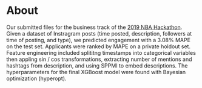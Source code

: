 # About 

Our submitted files for the business track of the [2019 NBA Hackathon](https://hackathon.nba.com/). Given a dataset of Instragram posts (time posted, description, followers at time of posting, and type), we predicted engagement with a 3.08% MAPE on the test set. Applicants were ranked by MAPE on a private holdout set. Feature engineering included splititng timestamps into categorical variables then appling sin / cos transformations, extracting number of mentions and hashtags from description, and using SPPMI to embed descriptions. The hyperparameters for the final XGBoost model were found with Bayesian optimization (hyperopt). 